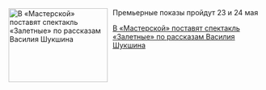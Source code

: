 <!--2025-05-18 17:45:39-->
<div class="yb">
  <div class="rss kino_teatr"><a href="https://www.kino-teatr.ru/teatr/news/y2025/5-18/37749/" title="В «Мастерской» поставят спектакль «Залетные» по рассказам Василия Шукшина"><img src="https://www.kino-teatr.ru/news/9/4/37749/poster.jpg" width="196" height="147" align="left" hspace="5" style="margin: 0px 10px 0px 5px" alt="В «Мастерской» поставят спектакль «Залетные» по рассказам Василия Шукшина"/></a>Премьерные показы пройдут 23 и 24 мая <p class="titl"><a href="https://www.kino-teatr.ru/teatr/news/y2025/5-18/37749/">В «Мастерской» поставят спектакль «Залетные» по рассказам Василия Шукшина</a></p></div>
</div>
